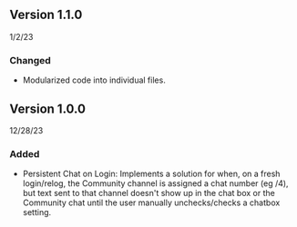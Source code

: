 ## Version 1.1.0 
1/2/23
### Changed
- Modularized code into individual files.

## Version 1.0.0 
12/28/23
### Added 
- Persistent Chat on Login: Implements a solution for when, on a fresh login/relog, the Community channel is assigned a chat number (eg /4), but text sent to that channel doesn't show up in the chat box or the Community chat until the user manually unchecks/checks a chatbox setting.